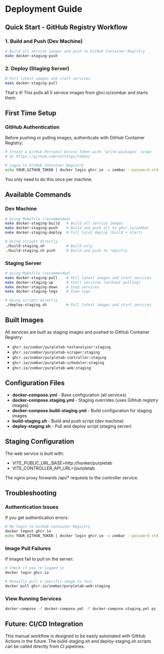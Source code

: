 # Deployment Guide

## Quick Start - GitHub Registry Workflow

### 1. Build and Push (Dev Machine)

```bash
# Build all service images and push to GitHub Container Registry
make docker-staging-push
```

### 2. Deploy (Staging Server)

```bash
# Pull latest images and start services
make docker-staging-pull
```

That's it! This pulls all 5 service images from ghcr.io/zombar and starts them.

## First Time Setup

### GitHub Authentication

Before pushing or pulling images, authenticate with GitHub Container Registry:

```bash
# Create a GitHub Personal Access Token with 'write:packages' scope
# at https://github.com/settings/tokens

# Login to GitHub Container Registry
echo YOUR_GITHUB_TOKEN | docker login ghcr.io -u zombar --password-stdin
```

You only need to do this once per machine.

## Available Commands

### Dev Machine

```bash
# Using Makefile (recommended)
make docker-staging-build   # Build all service images
make docker-staging-push    # Build and push all to ghcr.io/zombar
make docker-staging-deploy  # Full local deploy (build + start)

# Using scripts directly
./build-staging.sh          # Build only
./build-staging.sh push     # Build and push to registry
```

### Staging Server

```bash
# Using Makefile (recommended)
make docker-staging-pull    # Pull latest images and start services
make docker-staging-up      # Start services (without pulling)
make docker-staging-down    # Stop services
make docker-staging-logs    # View logs

# Using scripts directly
./deploy-staging.sh         # Pull latest images and start services
```

## Built Images

All services are built as staging images and pushed to GitHub Container Registry:

- `ghcr.io/zombar/purpletab-textanalyzer:staging`
- `ghcr.io/zombar/purpletab-scraper:staging`
- `ghcr.io/zombar/purpletab-controller:staging`
- `ghcr.io/zombar/purpletab-scheduler:staging`
- `ghcr.io/zombar/purpletab-web:staging`

## Configuration Files

- **docker-compose.yml** - Base configuration (all services)
- **docker-compose.staging.yml** - Staging overrides (uses GitHub registry images)
- **docker-compose.build-staging.yml** - Build configuration for staging images
- **build-staging.sh** - Build and push script (dev machine)
- **deploy-staging.sh** - Pull and deploy script (staging server)

## Staging Configuration

The web service is built with:
- VITE_PUBLIC_URL_BASE=http://honker/purpletab
- VITE_CONTROLLER_API_URL=/purpletab

The nginx proxy forwards /api/* requests to the controller service.

## Troubleshooting

### Authentication Issues

If you get authentication errors:

```bash
# Re-login to GitHub Container Registry
docker logout ghcr.io
echo YOUR_GITHUB_TOKEN | docker login ghcr.io -u zombar --password-stdin
```

### Image Pull Failures

If images fail to pull on the server:

```bash
# Check if you're logged in
docker login ghcr.io

# Manually pull a specific image to test
docker pull ghcr.io/zombar/purpletab-web:staging
```

### View Running Services

```bash
docker-compose -f docker-compose.yml -f docker-compose.staging.yml ps
```

## Future: CI/CD Integration

This manual workflow is designed to be easily automated with GitHub Actions in the future. The build-staging.sh and deploy-staging.sh scripts can be called directly from CI pipelines.
